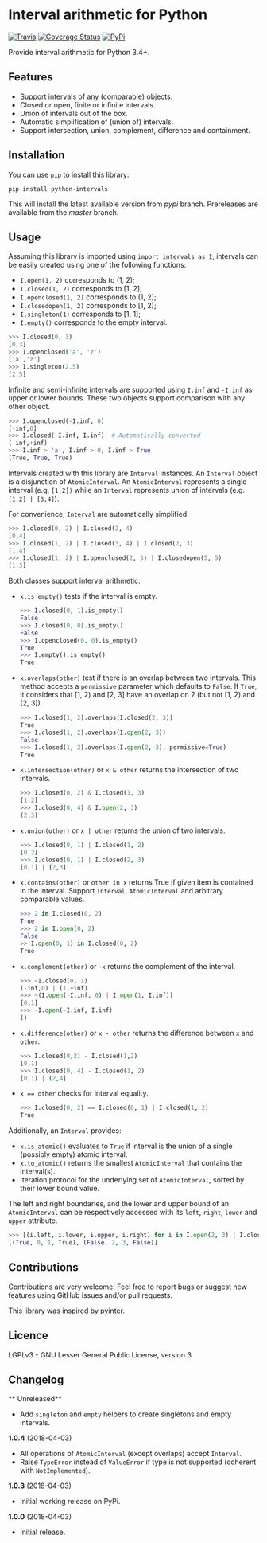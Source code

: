 

# Interval arithmetic for Python

[![Travis](https://travis-ci.org/AlexandreDecan/python-intervals.svg?branch=master)](https://travis-ci.org/AlexandreDecan/python-intervals)
[![Coverage Status](https://coveralls.io/repos/github/AlexandreDecan/python-intervals/badge.svg?branch=master)](https://coveralls.io/github/AlexandreDecan/python-intervals?branch=master)
[![PyPi](https://badge.fury.io/py/python-intervals.svg)](https://pypi.org/project/python-intervals)


Provide interval arithmetic for Python 3.4+.


## Features

 - Support intervals of any (comparable) objects.
 - Closed or open, finite or infinite intervals.
 - Union of intervals out of the box.
 - Automatic simplification of (union of) intervals.
 - Support intersection, union, complement, difference and containment.


## Installation

You can use ``pip`` to install this library:

``pip install python-intervals``

This will install the latest available version from *pypi* branch.
Prereleases are available from the *master* branch.


## Usage

Assuming this library is imported using ``import intervals as I``, intervals can be easily created using one of the following functions:

 - ``I.open(1, 2)`` corresponds to (1, 2);
 - ``I.closed(1, 2)`` corresponds to [1, 2];
 - ``I.openclosed(1, 2)`` corresponds to (1, 2];
 - ``I.closedopen(1, 2)`` corresponds to [1, 2);
 - ``I.singleton(1)`` corresponds to [1, 1];
 - ``I.empty()`` corresponds to the empty interval.

```python
>>> I.closed(0, 3)
[0,3]
>>> I.openclosed('a', 'z')
('a','z']
>>> I.singleton(2.5)
[2.5]
```

Infinite and semi-infinite intervals are supported using ``I.inf`` and ``-I.inf`` as upper or lower bounds. These two objects support comparison with any other object.

```python
>>> I.openclosed(-I.inf, 0)
(-inf,0]
>>> I.closed(-I.inf, I.inf)  # Automatically converted
(-inf,+inf)
>>> I.inf > 'a', I.inf > 0, I.inf > True
(True, True, True)
```

Intervals created with this library are ``Interval`` instances.
An ``Interval`` object is a disjunction of ``AtomicInterval``.
An ``AtomicInterval`` represents a single interval (e.g. ``[1,2])`` while an ``Interval`` represents union of intervals (e.g. ``[1,2] | [3,4]``).


For convenience, ``Interval`` are automatically simplified:
```python
>>> I.closed(0, 2) | I.closed(2, 4)
[0,4]
>>> I.closed(1, 2) | I.closed(3, 4) | I.closed(2, 3)
[1,4]
>>> I.closed(1, 2) | I.openclosed(2, 3) | I.closedopen(5, 5)
[1,3]
```

Both classes support interval arithmetic:

 - ``x.is_empty()`` tests if the interval is empty.

   ```python
   >>> I.closed(0, 1).is_empty()
   False
   >>> I.closed(0, 0).is_empty()
   False
   >>> I.openclosed(0, 0).is_empty()
   True
   >>> I.empty().is_empty()
   True
   ```

 - ``x.overlaps(other)`` test if there is an overlap between two intervals. This method accepts a ``permissive`` parameter which defaults to ``False``. If ``True``, it considers that [1, 2) and [2, 3] have an overlap on 2 (but not [1, 2) and (2, 3]).

   ```python
   >>> I.closed(1, 2).overlaps(I.closed(2, 3))
   True
   >>> I.closed(1, 2).overlaps(I.open(2, 3))
   False
   >>> I.closed(1, 2).overlaps(I.open(2, 3), permissive=True)
   True
   ```

 - ``x.intersection(other)`` or ``x & other`` returns the intersection of two intervals.
   ```python
   >>> I.closed(0, 2) & I.closed(1, 3)
   [1,2]
   >>> I.closed(0, 4) & I.open(2, 3)
   (2,3)
   ```
 - ``x.union(other)`` or ``x | other`` returns the union of two intervals.
   ```python
   >>> I.closed(0, 1) | I.closed(1, 2)
   [0,2]
   >>> I.closed(0, 1) | I.closed(2, 3)
   [0,1] | [2,3]
   ```
 - ``x.contains(other)`` or ``other in x`` returns True if given item is contained in the interval. Support ``Interval``, ``AtomicInterval`` and arbitrary comparable values.
   ```python
   >>> 2 in I.closed(0, 2)
   True
   >>> 2 in I.open(0, 2)
   False
   >> I.open(0, 1) in I.closed(0, 2)
   True
   ```
 - ``x.complement(other)`` or ``~x`` returns the complement of the interval.
   ```python
   >>> ~I.closed(0, 1)
   (-inf,0) | (1,+inf)
   >>> ~(I.open(-I.inf, 0) | I.open(1, I.inf))
   [0,1]
   >>> ~I.open(-I.inf, I.inf)
   ()
   ```
 - ``x.difference(other)`` or ``x - other`` returns the difference between ``x`` and ``other``.
   ```python
   >>> I.closed(0,2) - I.closed(1,2)
   [0,1)
   >>> I.closed(0, 4) - I.closed(1, 2)
   [0,1) | (2,4]
   ```
 - ``x == other`` checks for interval equality.
   ```python
   >>> I.closed(0, 2) == I.closed(0, 1) | I.closed(1, 2)
   True
   ```

Additionally, an ``Interval`` provides:

 - ``x.is_atomic()`` evaluates to ``True`` if interval is the union of a single (possibly empty) atomic interval.
 - ``x.to_atomic()`` returns the smallest ``AtomicInterval`` that contains the interval(s).
 - Iteration protocol for the underlying set of ``AtomicInterval``, sorted by their lower bound value.

The left and right boundaries, and the lower and upper bound of an ``AtomicInterval`` can be respectively accessed with its ``left``, ``right``, ``lower`` and ``upper`` attribute.

```python
>>> [(i.left, i.lower, i.upper, i.right) for i in I.open(2, 3) | I.closed(0, 1)]
[(True, 0, 1, True), (False, 2, 3, False)]
```

## Contributions

Contributions are very welcome!
Feel free to report bugs or suggest new features using GitHub issues and/or pull requests.

This library was inspired by [pyinter](https://github.com/intiocean/pyinter).


## Licence

LGPLv3 - GNU Lesser General Public License, version 3


## Changelog

** Unreleased**

 - Add ``singleton`` and ``empty`` helpers to create singletons and empty intervals.


**1.0.4** (2018-04-03)

 - All operations of ``AtomicInterval`` (except overlaps) accept ``Interval``.
 - Raise ``TypeError`` instead of ``ValueError`` if type is not supported (coherent with ``NotImplemented``).


**1.0.3** (2018-04-03)

 - Initial working release on PyPi.


**1.0.0** (2018-04-03)

 - Initial release.
